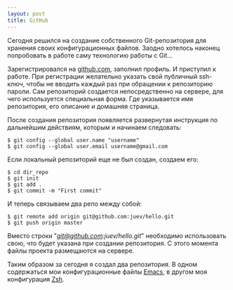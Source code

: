 ```yaml
--- 
layout: post
title: GitHub
---
```

Сегодня решился на создание собственного Git-репозитория для хранения своих конфигурационных файлов. Заодно хотелось наконец попробовать в работе саму технологию работы с Git...

Зарегистрировался на <a href="http://github.com" target="_blank">github.com</a>, заполнил профиль. И приступил к работе. При регистрации желательно указать свой публичный ssh-ключ, чтобы не вводить каждый раз при обращении к репозиторию пароли. Сам репозиторий создается непосредственно на сервере, для чего используется специальная форма. Где указывается имя репозитория, его описание и домашняя страница.
<!--more-->
После создания репозитория появляется развернутая инструкция по дальнейшим действиям, которым и начинаем следовать:
<pre><code>$ git config --global user.name "username"
$ git config --global user.email username@gmail.com</code></pre>

Если локальный репозиторий еще не был создан, создаем его:
<pre><code>$ cd dir_repo
$ git init
$ git add .
$ git commit -m "First commit"</code></pre>

И теперь связываем два репо между собой:
<pre><code>$ git remote add origin git@github.com:juev/hello.git
$ git push origin master</code></pre>

Вместо строки "<em>git@github.com:juev/hello.git</em>" необходимо использовать свою, что будет указана при создании репозитория. С этого момента файлы проекта размещаются на сервере.

Таким образом за сегодня я создал два репозитория. В одном содержаться мои конфигурационные файлы <a href="http://github.com/Juev/emacs-configs/tree" target="_blank">Emacs</a>, в другом моя конфигурация <a href="http://github.com/Juev/zsh-configs/tree" target="_blank">Zsh</a>.
